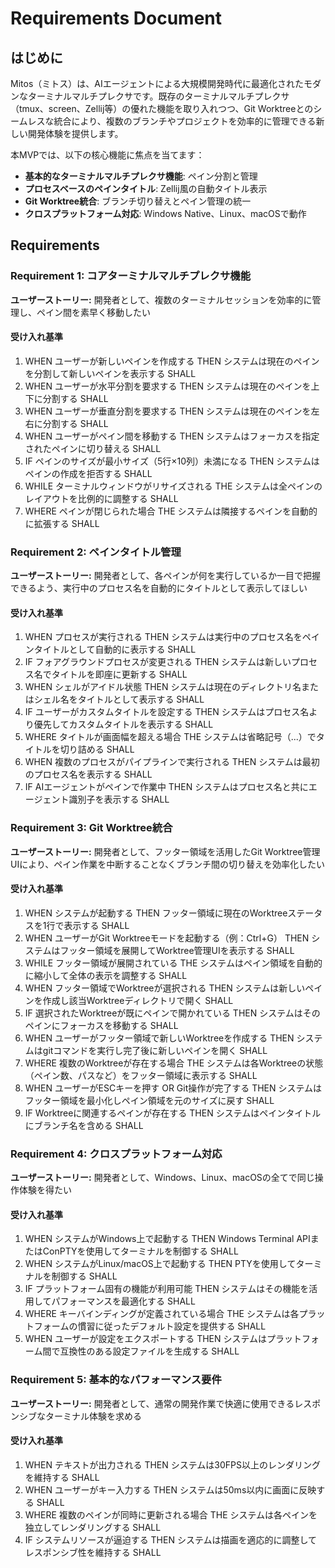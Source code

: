# Requirements Document

## はじめに

Mitos（ミトス）は、AIエージェントによる大規模開発時代に最適化されたモダンなターミナルマルチプレクサです。既存のターミナルマルチプレクサ（tmux、screen、Zellij等）の優れた機能を取り入れつつ、Git Worktreeとのシームレスな統合により、複数のブランチやプロジェクトを効率的に管理できる新しい開発体験を提供します。

本MVPでは、以下の核心機能に焦点を当てます：
- **基本的なターミナルマルチプレクサ機能**: ペイン分割と管理
- **プロセスベースのペインタイトル**: Zellij風の自動タイトル表示
- **Git Worktree統合**: ブランチ切り替えとペイン管理の統一
- **クロスプラットフォーム対応**: Windows Native、Linux、macOSで動作

## Requirements

### Requirement 1: コアターミナルマルチプレクサ機能
**ユーザーストーリー:** 開発者として、複数のターミナルセッションを効率的に管理し、ペイン間を素早く移動したい

#### 受け入れ基準

1. WHEN ユーザーが新しいペインを作成する THEN システムは現在のペインを分割して新しいペインを表示する SHALL
2. WHEN ユーザーが水平分割を要求する THEN システムは現在のペインを上下に分割する SHALL  
3. WHEN ユーザーが垂直分割を要求する THEN システムは現在のペインを左右に分割する SHALL
4. WHEN ユーザーがペイン間を移動する THEN システムはフォーカスを指定されたペインに切り替える SHALL
5. IF ペインのサイズが最小サイズ（5行×10列）未満になる THEN システムはペインの作成を拒否する SHALL
6. WHILE ターミナルウィンドウがリサイズされる THE システムは全ペインのレイアウトを比例的に調整する SHALL
7. WHERE ペインが閉じられた場合 THE システムは隣接するペインを自動的に拡張する SHALL

### Requirement 2: ペインタイトル管理
**ユーザーストーリー:** 開発者として、各ペインが何を実行しているか一目で把握できるよう、実行中のプロセス名を自動的にタイトルとして表示してほしい

#### 受け入れ基準

1. WHEN プロセスが実行される THEN システムは実行中のプロセス名をペインタイトルとして自動的に表示する SHALL
2. IF フォアグラウンドプロセスが変更される THEN システムは新しいプロセス名でタイトルを即座に更新する SHALL
3. WHEN シェルがアイドル状態 THEN システムは現在のディレクトリ名またはシェル名をタイトルとして表示する SHALL
4. IF ユーザーがカスタムタイトルを設定する THEN システムはプロセス名より優先してカスタムタイトルを表示する SHALL
5. WHERE タイトルが画面幅を超える場合 THE システムは省略記号（...）でタイトルを切り詰める SHALL
6. WHEN 複数のプロセスがパイプラインで実行される THEN システムは最初のプロセス名を表示する SHALL
7. IF AIエージェントがペインで作業中 THEN システムはプロセス名と共にエージェント識別子を表示する SHALL

### Requirement 3: Git Worktree統合
**ユーザーストーリー:** 開発者として、フッター領域を活用したGit Worktree管理UIにより、ペイン作業を中断することなくブランチ間の切り替えを効率化したい

#### 受け入れ基準

1. WHEN システムが起動する THEN フッター領域に現在のWorktreeステータスを1行で表示する SHALL
2. WHEN ユーザーがGit Worktreeモードを起動する（例：Ctrl+G） THEN システムはフッター領域を展開してWorktree管理UIを表示する SHALL
3. WHILE フッター領域が展開されている THE システムはペイン領域を自動的に縮小して全体の表示を調整する SHALL
4. WHEN フッター領域でWorktreeが選択される THEN システムは新しいペインを作成し該当Worktreeディレクトリで開く SHALL
5. IF 選択されたWorktreeが既にペインで開かれている THEN システムはそのペインにフォーカスを移動する SHALL
6. WHEN ユーザーがフッター領域で新しいWorktreeを作成する THEN システムはgitコマンドを実行し完了後に新しいペインを開く SHALL
7. WHERE 複数のWorktreeが存在する場合 THE システムは各Worktreeの状態（ペイン数、パスなど）をフッター領域に表示する SHALL
8. WHEN ユーザーがESCキーを押す OR Git操作が完了する THEN システムはフッター領域を最小化しペイン領域を元のサイズに戻す SHALL
9. IF Worktreeに関連するペインが存在する THEN システムはペインタイトルにブランチ名を含める SHALL

### Requirement 4: クロスプラットフォーム対応
**ユーザーストーリー:** 開発者として、Windows、Linux、macOSの全てで同じ操作体験を得たい

#### 受け入れ基準

1. WHEN システムがWindows上で起動する THEN Windows Terminal APIまたはConPTYを使用してターミナルを制御する SHALL
2. WHEN システムがLinux/macOS上で起動する THEN PTYを使用してターミナルを制御する SHALL
3. IF プラットフォーム固有の機能が利用可能 THEN システムはその機能を活用してパフォーマンスを最適化する SHALL
4. WHERE キーバインディングが定義されている場合 THE システムは各プラットフォームの慣習に従ったデフォルト設定を提供する SHALL
5. WHEN ユーザーが設定をエクスポートする THEN システムはプラットフォーム間で互換性のある設定ファイルを生成する SHALL

### Requirement 5: 基本的なパフォーマンス要件
**ユーザーストーリー:** 開発者として、通常の開発作業で快適に使用できるレスポンシブなターミナル体験を求める

#### 受け入れ基準

1. WHEN テキストが出力される THEN システムは30FPS以上のレンダリングを維持する SHALL
2. WHEN ユーザーがキー入力する THEN システムは50ms以内に画面に反映する SHALL
3. WHERE 複数のペインが同時に更新される場合 THE システムは各ペインを独立してレンダリングする SHALL
4. IF システムリソースが逼迫する THEN システムは描画を適応的に調整してレスポンシブ性を維持する SHALL